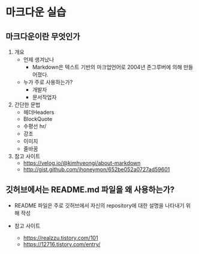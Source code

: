 # 마크다운 실습
## 마크다운이란 무엇인가
1. 개요
    - 언제 생겨났나
        - Markdown은 텍스트 기반의 마크업언어로 2004년 존그루버에 의해 만들어졌다.
    - 누가 주로 사용하는가?
        - 개발자
        - 문서작업자
1. 간단한 문법
    - 헤더Headers
    - BlockQuote
    - 수평선 hr/
    - 강조
    - 이미지
    - 줄바꿈
4. 참고 사이트
   - https://velog.io/@kimhyeongi/about-markdown
   - http://gist.github.com/ihoneymon/652be052a0727ad59601

## 깃허브에서는 README.md 파일을 왜 사용하는가?
- README 파일은 주로 깃허브에서 자신의 repository에 대한 설명을 나타내기 위해 작성

- 참고 사이트
    - https://realzzu.tistory.com/101 
    - https://12716.tistory.com/entry/